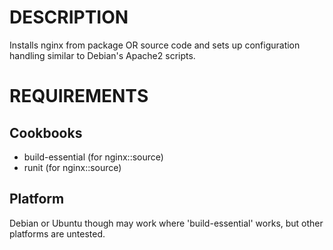 DESCRIPTION
====

Installs nginx from package OR source code and sets up configuration handling similar to Debian's Apache2 scripts.

REQUIREMENTS
====

Cookbooks
----

* build-essential (for nginx::source)
* runit (for nginx::source)

Platform
----

Debian or Ubuntu though may work where 'build-essential' works, but other platforms are untested.
